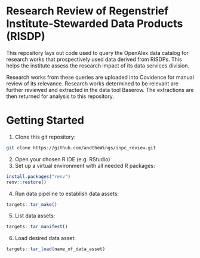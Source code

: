 # Research Review of Regenstrief Institute-Stewarded Data Products (RISDP)

This repository lays out code used to query the OpenAlex data catalog for research works that prospectively used data derived from RISDPs. This helps the institute assess the research impact of its data services division.

Research works from these queries are uploaded into Covidence for manual review of its relevance. Research works determined to be relevant are further reviewed and extracted in the data tool Baserow. The extractions are then returned for analysis to this repository.

# Getting Started

1.  Clone this git repository:

``` bash
git clone https://github.com/andtheWings/inpc_review.git
```

2.  Open your chosen R IDE (e.g. RStudio)
3.  Set up a virtual environment with all needed R packages:

``` r
install.packages("renv")
renv::restore()
```

4.  Run data pipeline to establish data assets:

``` r
targets::tar_make()
```

5.  List data assets:

``` r
targets::tar_manifest()
```

6.  Load desired data asset:

``` r
targets::tar_load(name_of_data_asset)
```
